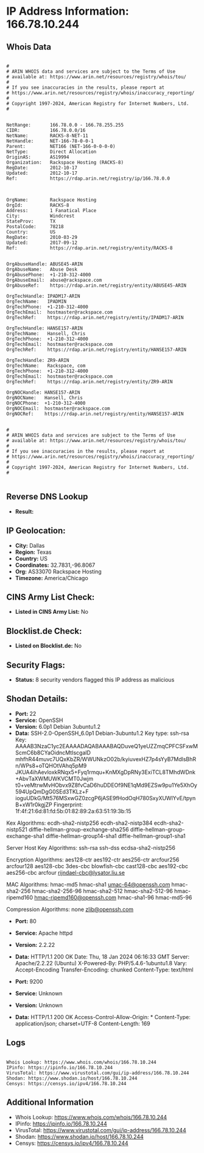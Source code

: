 # IP Address Information: 166.78.10.244

## Whois Data
```

#
# ARIN WHOIS data and services are subject to the Terms of Use
# available at: https://www.arin.net/resources/registry/whois/tou/
#
# If you see inaccuracies in the results, please report at
# https://www.arin.net/resources/registry/whois/inaccuracy_reporting/
#
# Copyright 1997-2024, American Registry for Internet Numbers, Ltd.
#


NetRange:       166.78.0.0 - 166.78.255.255
CIDR:           166.78.0.0/16
NetName:        RACKS-8-NET-11
NetHandle:      NET-166-78-0-0-1
Parent:         NET166 (NET-166-0-0-0-0)
NetType:        Direct Allocation
OriginAS:       AS19994
Organization:   Rackspace Hosting (RACKS-8)
RegDate:        2012-10-17
Updated:        2012-10-17
Ref:            https://rdap.arin.net/registry/ip/166.78.0.0



OrgName:        Rackspace Hosting
OrgId:          RACKS-8
Address:        1 Fanatical Place
City:           Windcrest
StateProv:      TX
PostalCode:     78218
Country:        US
RegDate:        2010-03-29
Updated:        2017-09-12
Ref:            https://rdap.arin.net/registry/entity/RACKS-8


OrgAbuseHandle: ABUSE45-ARIN
OrgAbuseName:   Abuse Desk
OrgAbusePhone:  +1-210-312-4000 
OrgAbuseEmail:  abuse@rackspace.com
OrgAbuseRef:    https://rdap.arin.net/registry/entity/ABUSE45-ARIN

OrgTechHandle: IPADM17-ARIN
OrgTechName:   IPADMIN
OrgTechPhone:  +1-210-312-4000 
OrgTechEmail:  hostmaster@rackspace.com
OrgTechRef:    https://rdap.arin.net/registry/entity/IPADM17-ARIN

OrgTechHandle: HANSE157-ARIN
OrgTechName:   Hansell, Chris 
OrgTechPhone:  +1-210-312-4000 
OrgTechEmail:  hostmaster@rackspace.com
OrgTechRef:    https://rdap.arin.net/registry/entity/HANSE157-ARIN

OrgTechHandle: ZR9-ARIN
OrgTechName:   Rackspace, com 
OrgTechPhone:  +1-210-312-4000 
OrgTechEmail:  hostmaster@rackspace.com
OrgTechRef:    https://rdap.arin.net/registry/entity/ZR9-ARIN

OrgNOCHandle: HANSE157-ARIN
OrgNOCName:   Hansell, Chris 
OrgNOCPhone:  +1-210-312-4000 
OrgNOCEmail:  hostmaster@rackspace.com
OrgNOCRef:    https://rdap.arin.net/registry/entity/HANSE157-ARIN


#
# ARIN WHOIS data and services are subject to the Terms of Use
# available at: https://www.arin.net/resources/registry/whois/tou/
#
# If you see inaccuracies in the results, please report at
# https://www.arin.net/resources/registry/whois/inaccuracy_reporting/
#
# Copyright 1997-2024, American Registry for Internet Numbers, Ltd.
#


```
## Reverse DNS Lookup
- **Result:** 

## IP Geolocation:
- **City:** Dallas
- **Region:** Texas
- **Country:** US
- **Coordinates:** 32.7831,-96.8067
- **Org:** AS33070 Rackspace Hosting
- **Timezone:** America/Chicago

## CINS Army List Check:
- **Listed in CINS Army List:** 
No

## Blocklist.de Check:
- **Listed on Blocklist.de:** 
No

## Security Flags:
- **Status:** 8 security vendors flagged this IP address as malicious

## Shodan Details:
- **Port:** 22
- **Service:** OpenSSH
- **Version:** 6.0p1 Debian 3ubuntu1.2
- **Data:** SSH-2.0-OpenSSH_6.0p1 Debian-3ubuntu1.2
Key type: ssh-rsa
Key: AAAAB3NzaC1yc2EAAAADAQABAAABAQDuveQ1yeUZZmqCPFCSFxwMScmC6b8CYaOidncMtIscgalD
mhfhR44muvc7UQxKbZR/WWUNkzO02b/kyiuvexHZ7p4sYyB7MdlsBhRn/WPs8+oTQHOtVAhq5pM9
JKUA4ihAevloxkRNqx5+Fyq1rmqu+KnMXgDpRNy3ExiTCL8TMhdWDnk+AbvTaXWMUWKVCMT0Jwjm
t0+veMtrwMvHObvx9Z8fvCaD6huDDEOf9NE1qMd9EZSw9pu1Ye5XhOy594UpQmDgG0SEd3TKLz+F
ioguUDkG/Mt576MSxwGZ0zcgP6jASE9fHodOqH780SxyXUWlYvE/tpynB+xW1r0kgjZP
Fingerprint: 1f:4f:21:6d:81:fd:5b:01:82:89:2a:63:51:19:3b:15

Kex Algorithms:
	ecdh-sha2-nistp256
	ecdh-sha2-nistp384
	ecdh-sha2-nistp521
	diffie-hellman-group-exchange-sha256
	diffie-hellman-group-exchange-sha1
	diffie-hellman-group14-sha1
	diffie-hellman-group1-sha1

Server Host Key Algorithms:
	ssh-rsa
	ssh-dss
	ecdsa-sha2-nistp256

Encryption Algorithms:
	aes128-ctr
	aes192-ctr
	aes256-ctr
	arcfour256
	arcfour128
	aes128-cbc
	3des-cbc
	blowfish-cbc
	cast128-cbc
	aes192-cbc
	aes256-cbc
	arcfour
	rijndael-cbc@lysator.liu.se

MAC Algorithms:
	hmac-md5
	hmac-sha1
	umac-64@openssh.com
	hmac-sha2-256
	hmac-sha2-256-96
	hmac-sha2-512
	hmac-sha2-512-96
	hmac-ripemd160
	hmac-ripemd160@openssh.com
	hmac-sha1-96
	hmac-md5-96

Compression Algorithms:
	none
	zlib@openssh.com


- **Port:** 80
- **Service:** Apache httpd
- **Version:** 2.2.22
- **Data:** HTTP/1.1 200 OK
Date: Thu, 18 Jan 2024 06:16:33 GMT
Server: Apache/2.2.22 (Ubuntu)
X-Powered-By: PHP/5.4.6-1ubuntu1.8
Vary: Accept-Encoding
Transfer-Encoding: chunked
Content-Type: text/html



- **Port:** 9200
- **Service:** Unknown
- **Version:** Unknown
- **Data:** HTTP/1.1 200 OK
Access-Control-Allow-Origin: *
Content-Type: application/json; charset=UTF-8
Content-Length: 169



## Logs
```

Whois Lookup: https://www.whois.com/whois/166.78.10.244
IPinfo: https://ipinfo.io/166.78.10.244
VirusTotal: https://www.virustotal.com/gui/ip-address/166.78.10.244
Shodan: https://www.shodan.io/host/166.78.10.244
Censys: https://censys.io/ipv4/166.78.10.244

```
## Additional Information
- Whois Lookup: https://www.whois.com/whois/166.78.10.244
- IPinfo: https://ipinfo.io/166.78.10.244
- VirusTotal: https://www.virustotal.com/gui/ip-address/166.78.10.244
- Shodan: https://www.shodan.io/host/166.78.10.244
- Censys: https://censys.io/ipv4/166.78.10.244

